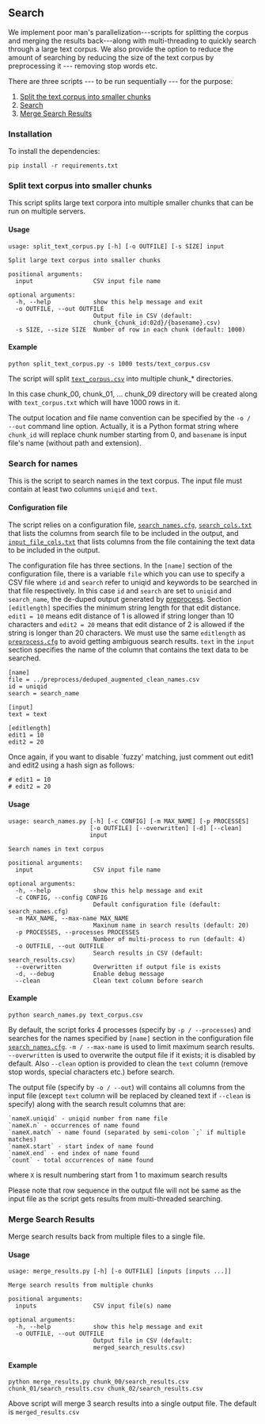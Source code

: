 ## Search

We implement poor man's parallelization---scripts for splitting the corpus and merging the results back---along with multi-threading to quickly search through a large text corpus. We also provide the option to reduce the amount of searching by reducing the size of the text corpus by preprocessing it --- removing stop words etc. 

There are three scripts --- to be run sequentially --- for the purpose:

1. [Split the text corpus into smaller chunks](#Split-text-corpus-into-smaller-chunks)  
2. [Search](#search)
3. [Merge Search Results](#Merge-Search-Results)

### Installation

To install the dependencies:

```
pip install -r requirements.txt
```

### Split text corpus into smaller chunks

This script splits large text corpora into multiple smaller chunks that can be run on multiple servers.

#### Usage
```
usage: split_text_corpus.py [-h] [-o OUTFILE] [-s SIZE] input

Split large text corpus into smaller chunks

positional arguments:
  input                 CSV input file name

optional arguments:
  -h, --help            show this help message and exit
  -o OUTFILE, --out OUTFILE
                        Output file in CSV (default:
                        chunk_{chunk_id:02d}/{basename}.csv)
  -s SIZE, --size SIZE  Number of row in each chunk (default: 1000)
```

#### Example

```
python split_text_corpus.py -s 1000 tests/text_corpus.csv
```

The script will split [`text_corpus.csv`](tests/text_corpus.csv) into multiple chunk_* directories.

In this case chunk_00, chunk_01, ... chunk_09 directory will be created along with `text_corpus.txt` which will have 1000 rows in it.

The output location and file name convention can be specified by the `-o / --out` command line option. Actually, it is a Python format string where `chunk_id` will replace chunk number starting from 0, and `basename` is input file's name (without path and extension).

### Search for names

This is the script to search names in the text corpus. The input file must contain at least two columns `uniqid` and `text`.

#### Configuration file

The script relies on a configuration file, [`search_names.cfg`](search_names.cfg), [`search_cols.txt`](search_cols.txt) that lists the columns from search file to be included in the output, and [`input_file_cols.txt`](input_file_cols.txt) that lists columns from the file containing the text data to be included in the output.

The configuration file has three sections. In the `[name]` section of the configuration file, there is a variable `file` which you can use to specify a CSV file where `id` and `search` refer to uniqid and keywords to be searched in that file respectively. In this case `id` and `search` are set to `uniqid` and `search_name`, the de-duped output generated by [preprocess](../preprocess/). Section `[editlength]` specifies the minimum string length for that edit distance. `edit1 = 10` means edit distance of 1 is allowed if string longer than 10 characters and `edit2 = 20` means that edit distance of 2 is allowed if the string is longer than 20 characters. We must use the same `editlength` as [`preprocess.cfg`](../preprocess/preprocess.cfg) to avoid getting ambiguous search results. `text` in the `input` section specifies the name of the column that contains the text data to be searched. 

```
[name]
file = ../preprocess/deduped_augmented_clean_names.csv
id = uniqid
search = search_name

[input]
text = text

[editlength]
edit1 = 10
edit2 = 20
```

Once again, if you want to disable `fuzzy' matching, just comment out edit1 and edit2 using a hash sign as follows:

```
# edit1 = 10
# edit2 = 20
```

#### Usage

```
usage: search_names.py [-h] [-c CONFIG] [-m MAX_NAME] [-p PROCESSES]
                       [-o OUTFILE] [--overwritten] [-d] [--clean]
                       input

Search names in text corpus

positional arguments:
  input                 CSV input file name

optional arguments:
  -h, --help            show this help message and exit
  -c CONFIG, --config CONFIG
                        Default configuration file (default: search_names.cfg)
  -m MAX_NAME, --max-name MAX_NAME
                        Maxinum name in search results (default: 20)
  -p PROCESSES, --processes PROCESSES
                        Number of multi-process to run (default: 4)
  -o OUTFILE, --out OUTFILE
                        Search results in CSV (default: search_results.csv)
  --overwritten         Overwritten if output file is exists
  -d, --debug           Enable debug message
  --clean               Clean text column before search
```

#### Example

```
python search_names.py text_corpus.csv
```

By default, the script forks 4 processes (specify by `-p / --processes`) and searches for the names specified by `[name]` section in the configuration file [`search_names.cfg`](search_names.cfg). `-m / --max-name` is used to limit maximum search results. `--overwritten` is used to overwrite the output file if it exists; it is disabled by default. Also `--clean` option is provided to clean the `text` column (remove stop words, special characters etc.) before search. 

The output file (specify by `-o / --out`) will contains all columns from the input file (except `text` column will be replaced by cleaned text if `--clean` is specify) along with the search result columns that are:

    `nameX.uniqid` - uniqid number from name file
    `nameX.n` - occurrences of name found
    `nameX.match` - name found (separated by semi-colon `;` if multiple matches)
    `nameX.start` - start index of name found
    `nameX.end` - end index of name found
    `count` - total occurrences of name found

where `X` is result numbering start from 1 to maximum search results

Please note that row sequence in the output file will not be same as the input file as the script gets results from multi-threaded searching.

### Merge Search Results

Merge search results back from multiple files to a single file.

#### Usage

```
usage: merge_results.py [-h] [-o OUTFILE] [inputs [inputs ...]]

Merge search results from multiple chunks

positional arguments:
  inputs                CSV input file(s) name

optional arguments:
  -h, --help            show this help message and exit
  -o OUTFILE, --out OUTFILE
                        Output file in CSV (default:
                        merged_search_results.csv)
```

#### Example

```
python merge_results.py chunk_00/search_results.csv chunk_01/search_results.csv chunk_02/search_results.csv
```

Above script will merge 3 search results into a single output file. The default is `merged_results.csv`
